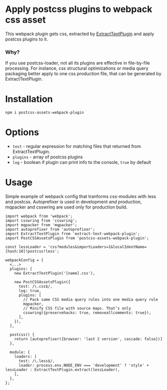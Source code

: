 # Apply postcss plugins to webpack css asset
This webpack plugin gets css, extracted by [ExtractTextPlugin](https://github.com/webpack/extract-text-webpack-plugin) and apply postcss plugins to it.

### Why?
If you use postcss-loader, not all its plugins are effective in file-by-file processing. For instance, css structural optimizations or media query packaging better apply to one css production file, that can be generated by ExtractTextPlugin.

# Installation
`npm i postcss-assets-webpack-plugin`

# Options
* `test` - regular expression for matching files that returned from ExtractTextPlugin.
* `plugins` - array of postcss plugins
* `log` - boolean if plugin can print info to the console, `true` by default

# Usage
Simple example of webpack config that tranforms css-modules with less and postcss. Autoprefixer is used in development _and_ production, mqpacker and csswring are used only for production build.

```
import webpack from 'webpack';
import csswring from 'csswring';
import mqpacker from 'mqpacker';
import autoprefixer from 'autoprefixer';
import ExtractTextPlugin from 'extract-text-webpack-plugin';
import PostCSSAssetsPlugin from 'postcss-assets-webpack-plugin';
 
const lessLoader = 'css?modules&importLoaders=1&localIdentName=[hash:10]!postcss!less';
 
webpackConfig = {
  <...>
  plugins: [
    new ExtractTextPlugin('[name].css'),
 		
    new PostCSSAssetsPlugin({
      test: /\.css$/,
      log: true,
      plugins: [
        // Pack same CSS media query rules into one media query rule
        mqpacker,
        // Minify CSS file with source maps. That’s only
        csswring({preservehacks: true, removeallcomments: true}),
      ],
    }),
  ],
  
  postcss() {
    return [autoprefixer({browser: 'last 2 version', cascade: false})]
  },
  
  module: {
    loaders: [
      test: /\.less$/,
      loader: process.env.NODE_ENV === 'development' ? 'style' + lessLoader : ExtractTextPlugin.extract(lessLoader),
    ],
  },
};
```
